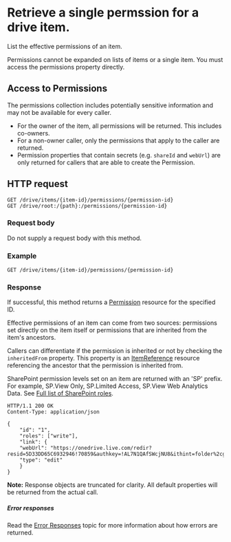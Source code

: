 # Retrieve a single permssion for a drive item.
List the effective permissions of an item.

Permissions cannot be expanded on lists of items or a single item. You must
access the permissions property directly.

## Access to Permissions

The permissions collection includes potentially sensitive information and may not
be available for every caller.

* For the owner of the item, all permissions will be returned. This includes co-owners.
* For a non-owner caller, only the permissions that apply to the caller are returned.
* Permission properties that contain secrets (e.g. `shareId` and `webUrl`)
  are only returned for callers that are able to create the Permission.


## HTTP request

<!-- {"blockType": "ignored" } -->
```
GET /drive/items/{item-id}/permissions/{permission-id}
GET /drive/root:/{path}:/permissions/{permission-id}
```

### Request body

Do not supply a request body with this method.

### Example

<!-- { "blockType": "request", "name": "get-item-permission", "scopes": "files.read" } -->
```
GET /drive/items/{item-id}/permissions/{permission-id}
```

### Response

If successful, this method returns a [Permission](../resources/permission.md) resource for the specified ID. 

Effective permissions of an item can come from two sources: permissions
set directly on the item itself or permissions that are inherited from the item's ancestors.

Callers can differentiate if the permission is inherited or not by checking the
`inheritedFrom` property. This property is an
[ItemReference](../resources/itemReference.md) resource referencing the ancestor that
the permission is inherited from.

SharePoint permission levels set on an item are returned with an 'SP' prefix. For example, SP.View Only, SP.Limited Access, SP.View Web Analytics Data. See [Full list of SharePoint roles](https://technet.microsoft.com/en-us/library/cc721640.aspx#section1).

<!-- {"blockType": "response", "@odata.type": "oneDrive.permission", "truncated": true} -->
```http
HTTP/1.1 200 OK
Content-Type: application/json

{
    "id": "1",
    "roles": ["write"],
    "link": {
    "webUrl": "https://onedrive.live.com/redir?resid=5D33DD65C6932946!70859&authkey=!AL7N1QAfSWcjNU8&ithint=folder%2cgif",
    "type": "edit"
    }
}
```

**Note:** Response objects are truncated for clarity. All default properties
will be returned from the actual call.


##### Error responses

Read the [Error Responses][error-response] topic for more information about
how errors are returned.

[error-response]: ../concepts/errors.md

<!-- {
  "type": "#page.annotation",
  "description": "List an item's permissions",
  "keywords": "permission, permissions, sharing",
  "section": "documentation",
  "tocPath": "Sharing/Permissions"
} -->
